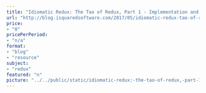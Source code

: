 ```yaml
---
title: "Idiomatic Redux: The Tao of Redux, Part 1 - Implementation and Intent"
url: "http://blog.isquaredsoftware.com/2017/05/idiomatic-redux-tao-of-redux-part-1/"
price: 
- "0"
pricePerPeriod: 
- "n/a"
format: 
- "blog"
- "resource"
subject: 
- "redux"
featured: "n"
picture: "../../public/static/idiomatic-redux:-the-tao-of-redux,-part-1---implementation-and-intent.png"
---
```

